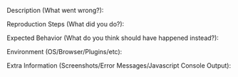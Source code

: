 Description (What went wrong?):


Reproduction Steps (What did you do?):


Expected Behavior (What do you think should have happened instead?):


Environment (OS/Browser/Plugins/etc):


Extra Information (Screenshots/Error Messages/Javascript Console Output):


